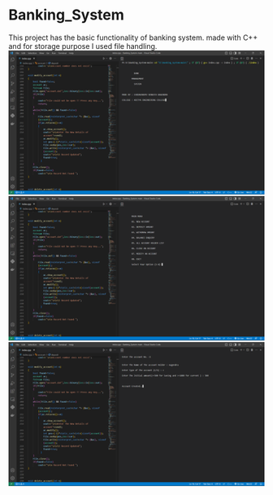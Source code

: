 # Banking_System
This project has the basic functionality of banking system. made with C++ and for storage purpose I used file handling.
<img src="./demo1.png" alt="demo" />
<img src="./demo2.png" alt="demo" />
<img src="./demo3.png" alt="demo" />

